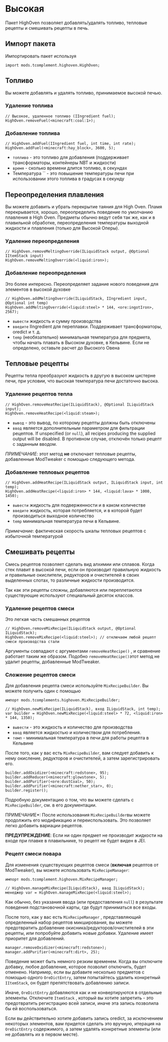 # Высокая

Пакет HighOven позволяет добавлять/удалять топливо, тепловые рецепты и смешивать рецепты в печь.

## Импорт пакета

Импортировать пакет используя

```zenscript
import mods.tcomplement.highoven.HighOven;
```

## Топливо

Вы можете добавлять и удалять топливо, принимаемое высокой печью.

### Удаление топлива

```zenscript
// Высокое, удаленное топливо (IIngredient fuel);
HighOven.removeFuel(<minecraft:coal:1>);
```

### Добавление топлива

```zenscript
// HighOven.addFuel(IIngredient fuel, int time, int rate);
HighOven.addFuel(<minecraft:hay_block>, 3600, 5);
```

+ `топливо` - это топливо для добавления (поддерживает трансформаторы, контейнеры NBT и жидкости)
+ `время` - сколько времени длится топливо, в секундах
+ Температура `` - это повышение температуры печи при использовании этого топлива в градусах в секунду

## Переопределения плавления

Вы можете добавить и убрать перекрытие таяния для High Oven. Пламя перекрывается, хорошо, переопределить поведение по умолчанию плавления в High Oven. Предметы обычно ведут себя так же, как и в плавильной обработке, переопределения температуры выходной жидкости и плавления (только для Высокой Оперы).

### Удаление переопределения

```zenscript
// HighOven.removeMeltingOverride(ILiquidStack output, @Optional IItemStack input)
HighOven.removeMeltingOverride(<liquid:iron>);
```

### Добавление переопределения

Это более интересно. Переопределяет задание нового поведения для элементов в высокой духовке

```zenscript
// HighOven.addMeltingOverride(ILiquidStack, IIngredient input, @Optional int temp)
HighOven.addMeltingOverride(<liquid:steel> * 144, <ore:ingotIron>, 2567);
```

+ `вывести` жидкость и сумму производства
+ `введите` IIngredient для переплавки. Поддерживает трансформаторы, oredict и т. д.
+ `temp` (необязательно) минимальная температура для предмета, чтобы начать плавать в Высоком духовке, в Кельвине. Если не определено, оставьте расчет до Высокого Овена

## Тепловые рецепты

Рецепты тепла преобразуют жидкость в другую в высоком цистерне печи, при условии, что высокая температура печи достаточно высока.

### Удаление рецептов тепла

```zenscript
// HighOven.removeHeatRecipe(ILiquidStack), @Optional ILiquidStack input);
HighOven.removeHeatRecipe(<liquid:steam>);
```

+ `вывод` - это вывод, по которому рецепты должны быть отключены
+ `ввод` является дополнительным параметром для фильтрации рецептов. If unspecified (or `null`), all recipes producing the supplied output will be disabled. В противном случае, отключён только рецепт с заданным вводом.

*ПРИМЕЧАНИЕ*: этот метод **не** отключает тепловые рецепты, добавленные ModTweaker с помощью следующего метода.

### Добавление тепловых рецептов

```zenscript
// HighOven.addHeatRecipe(ILiquidStack output, ILiquidStack input, int temp);
HighOven.addHeatRecipe(<liquid:iron> * 144, <liquid:lava> * 1000, 1450);
```

+ `вывести` жидкость для подверженности и в каком количестве
+ `введите` жидкость, которая потребляется, и в которой будет производиться выходное количество
+ `temp` минимальная температура печи в Кельвине.

*Примечание*: фактическая скорость шкалы тепловых рецептов с избыточной температурой

## Смешивать рецепты

Смесь рецептов позволяет сделать вид алхимии или сплавов. Когда стек плавит в высокой печи, если он производит правильную жидкость *и* правильные окислители, редукторов и очистителей в своих выделенных слотах, то различные жидкости производится.

Так как эти рецепты сложны, добавляются или переплетаются существующие используют специальный десяток классов.

### Удаление рецептов смеси

Это легкая часть смешанных рецептов

```zenscript
// HighOven.removeMixRecipe(ILiquidStack output, @Optional ILiquidStack);
HighOven.removeMixRecipe(<liquid:steel>); // отключаем любой рецепт смеси производства стали
```

Аргументы совпадают с аргументами `removeHeatRecipe()` , и сравнение работает таким же образом. Подобно `removeHeatRecipe()`этот метод не удалит рецепты, добавленные ModTweaker.

### Сложение рецептов смеси

Для добавления рецепта смеси используйте `MixRecipeBuilder`. Вы можете получить один с помощью

```zenscript
импорт mods.tcomplements.highoven.MixRecipeBuilder;

// HighOven.newMixRecipe(ILiquidStack), вход ILiquidStack, int temp);
var builder = HighOven.newMixRecipe(<liquid:steel> * 72, <liquid:iron> * 144, 1350);
```

+ `вывести` - это жидкость и количество для производства
+ `ввод` является жидкостью и количеством для потребления.
+ `темп` - минимальная температура в печи для работы рецепта в Кельвине

После того, как у вас есть `MixRecipeBuilder`, вам следует добавить к нему окисление, редукторов и очистителей, а затем зарегистрировать его.

```zenscript
builder.addOxidizer(<minecraft:redstone>, 95);
builder.addReducer(<minecraft:glowstone>, 5);
builder.addPurifier(<ore:dustCoal>, 50);
builder.addPurifier(<minecraft:nether_star>, 0);
builder.register();
```

Подробную документацию о том, что вы можете сделать с `MixRecipeBuilder`, см. в его документации.

ПРИМЕЧАНИЕ*: После использования `MixRecipeBuilder`вы можете продолжить его модификацию и переиспользовать. Это позволяет легко добавить вариации рецептов.

**ПРЕДУПРЕЖДЕНИЕ**: Если ни один предмет не производит жидкости на входе при плавке в плавильнике, то рецепт не будет виден в JEI.

### Рецепт смеси повара

Для изменения существующих рецептов смеси (**включая** рецептов от ModTweaker), вы можете использовать `MixRecipeManager`:

```zenscript
импорт mods.tcomplement.highoven.MixRecipeManager;

// HighOven.manageMixRecipe(ILiquidStack), ввод ILiquidStack);
менеджер var = HighOven.manageMixRecipe(<liquid:steel>);
```

Как обычно, без указания ввода (или предоставления `null`) в результате поведения подстановочной карты, где будут приниматься все входы.

После того, как у вас есть `MixRecipeManager` , представляющий определенный набор рецептов микширования, вы можете предотвратить добавление окисника/редукторов/очистителей в эти рецепты, *или* попробуйте добавить новые добавки. Удаление имеет приоритет для добавлений.

```zenscript
manager.removeOxidizer(<minecraft:redstone>);
manager.addPurifier(<minecraft:dirt>, 25);
```

Поведение может быть немного резким временем. Когда вы отключите добавку, любое добавление, которое позволит отключить, будет отменено. Например, если вы добавите несколько предметов с помощью одного `OreDictEntry`, затем попытайтесь удалить конкретный `IItemStack`, он будет препятствовать добавлению записи.

Иначе, `OreDictEntry` добавляются как и не конвертируются в отдельные элементы. Отключите `ItemStack` , который вы хотите запретить - это предотвратить регистрацию всей записи, иначе эта запись позволила бы ей воспользоваться.

Если вы действительно хотите добавить запись oredict, за исключением некоторых элементов, вам придется сделать это вручную, итерация на `OreDictEntry` содержимого, а затем удалять конкретные элементы (или не добавлять их в первом месте).